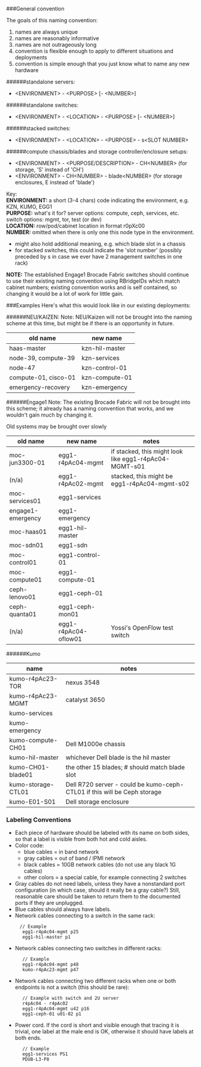 ###General convention

The goals of this naming convention:  
1. names are always unique
2. names are reasonably informative
3. names are not outrageously long
4. convention is flexible enough to apply to different situations and deployments
5. convention is simple enough that you just know what to name any new hardware

######standalone servers:
* \<ENVIRONMENT\> - \<PURPOSE\> [- \<NUMBER\>]      

######standalone switches:
* \<ENVIRONMENT\> - \<LOCATION\> - \<PURPOSE\> [- \<NUMBER\>]

######stacked switches:
* \<ENVIRONMENT\> - \<LOCATION\> - \<PURPOSE\> - s\<SLOT NUMBER\>

######compute chassis/blades and storage controller/enclosure setups:
* \<ENVIRONMENT\> - \<PURPOSE/DESCRIPTION\> - CH\<NUMBER\> (for storage, 'S' instead of 'CH')
* \<ENVIRONMENT\> - CH\<NUMBER\> - blade\<NUMBER\>  (for storage enclosures, E instead of 'blade') 

Key:   
**ENVIRONMENT:** a short (3-4 chars) code indicating the environment, e.g. KZN, KUMO, EGG1   
**PURPOSE:** what's it for? server options: compute, ceph, services, etc. switch options: mgmt, tor, test (or dev)    
**LOCATION:** row/pod/cabinet location in format r0pXc00   
**NUMBER:** omitted when there is only one this node type in the environment.  
* might also hold additional meaning, e.g. which blade slot in a chassis
* for stacked switches, this could indicate the 'slot number' (possibly preceded by s in case we ever have 2 management switches in one rack)

**NOTE:** The established Engage1 Brocade Fabric switches should continue to use their existing naming convention using RBridgeIDs which match cabinet numbers; existing convention works and is self contained, so changing it would be a lot of work for little gain.
 
###Examples
Here's what this would look like in our existing deployments: 

######NEU/KAIZEN:
Note: NEU/Kaizen will not be brought into the naming scheme at this time, but might be if there is an opportunity in future.

old name | new name 
 ----| ---- 
haas-master | kzn-hil-master
node-39, compute-39 | kzn-services
node-47 | kzn-control-01
compute-01, cisco-01 | kzn-compute-01
emergency-recovery | kzn-emergency
   
######Engage1
Note: The existing Brocade Fabric will not be brought into this scheme; it already has a naming convention that works, and we wouldn't gain much by changing it.

Old systems may be brought over slowly 

| old name | new name | notes
| ---- | ---- | ----
moc-jun3300-01 | egg1-r4pAc04-mgmt | if stacked, this might look like egg1-r4pAc04-MGMT-s01
 (n/a) | egg1-r4pAc02-mgmt | stacked, this might be egg1-r4pAc04-mgmt-s02
moc-services01 | egg1-services | 
engage1-emergency | egg1-emergency | 
moc-haas01 | egg1-hil-master | 
moc-sdn01 | egg1-sdn | 
moc-control01 | egg1-control-01 |
moc-compute01 | egg1-compute-01  | 
ceph-lenovo01 | egg1-ceph-01 |
ceph-quanta01 | egg1-ceph-mon01 | 
(n/a) | egg1-r4pAc04-oflow01 | Yossi's OpenFlow test switch

######Kumo

name | notes
---- | ----
kumo-r4pAc23-TOR | nexus 3548
kumo-r4pAc23-MGMT | catalyst 3650 
kumo-services | 
kumo-emergency |
kumo-compute-CH01 | Dell M1000e chassis
kumo-hil-master | whichever Dell blade is the hil master
kumo-CH01-blade01 | the other 15 blades; # should match blade slot
kumo-storage-CTL01 | Dell R720 server - could be kumo-ceph-CTL01 if this will be Ceph storage
kumo-E01-S01 | Dell storage enclosure

### Labeling Conventions
* Each piece of hardware should be labeled with its name on both sides, so that a label is visible from both hot and cold aisles.
* Color code:    
    * blue cables = in band network
    * gray cables = out of band / IPMI network
    * black cables = 10GB network cables (do not use any black 1G cables)
    * other colors = a special cable, for example connecting 2 switches
* Gray cables do not need labels, unless they have a nonstandard port configuration (in which case, should it really be a gray cable?)  Still, reasonable care should be taken to return them to the documented ports if they are unplugged.
* Blue cables should always have labels.
* Network cables connecting to a switch in the same rack: 
```
     // Example 
      egg1-r4pAc04-mgmt p25
      egg1-hil-master p1
```
* Network cables connecting two switches in different racks: 
```
      // Example 
      egg1-r4pAc04-mgmt p48
      kumo-r4pAc23-mgmt p47
```

* Network cables connecting two different racks when one or both endpoints is not a switch (this should be rare): 
```
      // Example with switch and 2U server
      r4pAc04 - r4pAc02 
      egg1-r4pAc04-mgmt u42 p16
      egg1-ceph-01 u01-02 p1
```

* Power cord.  If the cord is short and visible enough that tracing it is trivial, one label at the male end is OK, otherwise it should have labels at both ends.
```
      // Example 
      egg1-services PS1
      PDUB-L3-P8
```

